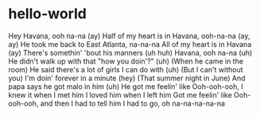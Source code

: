 # hello-world

Hey
Havana, ooh na-na (ay)
Half of my heart is in Havana, ooh-na-na (ay, ay)
He took me back to East Atlanta, na-na-na
All of my heart is in Havana (ay)
There's somethin' 'bout his manners (uh huh)
Havana, ooh na-na (uh)
He didn't walk up with that "how you doin'?" (uh)
(When he came in the room)
He said there's a lot of girls I can do with (uh)
(But I can't without you)
I'm doin' forever in a minute (hey)
(That summer night in June)
And papa says he got malo in him (uh)
He got me feelin' like
Ooh-ooh-ooh, I knew it when I met him
I loved him when I left him
Got me feelin' like
Ooh-ooh-ooh, and then I had to tell him
I had to go, oh na-na-na-na-na

